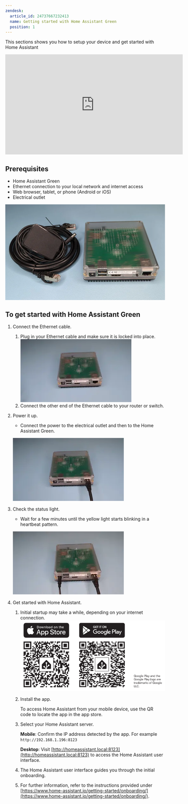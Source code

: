 ```yaml
---
zendesk:
  article_id: 24737667232413
  name: Getting started with Home Assistant Green
  position: 1
---
```


This sections shows you how to setup your device and get started with Home Assistant

 <div class='videoWrapper'>
    <iframe width="560" height="315" src="https://www.youtube.com/embed/u8sk6B8_Qkc?start=33" videotitle="Getting started with Home Assistant Green" frameborder="0" allow="accelerometer; autoplay; encrypted-media; gyroscope; picture-in-picture" controls>
    </iframe>
  </div>

## Prerequisites

- Home Assistant Green
- Ethernet connection to your local network and internet access
- Web browser, tablet, or phone (Android or iOS)
- Electrical outlet

![Home Assistant Green with power supply](/static/img/green/green-box-contents.webp)

## To get started with Home Assistant Green

1. Connect the Ethernet cable.

   1. Plug in your Ethernet cable and make sure it is locked into place.
      ![Connecting the Ethernet cable to the device](/static/img/green/green_connect_ethernet.webp)
   2. Connect the other end of the Ethernet cable to your router or switch.

2. Power it up.

   - Connect the power to the electrical outlet and then to the Home Assistant Green.

   ![Connecting the power cable to the device](/static/img/green/green_connect_power.webp)

3. Check the status light.

   - Wait for a few minutes until the yellow light starts blinking in a heartbeat pattern.

   ![Yellow status light blinking in a heartbeat pattern](/static/img/green/green_yellow_heartbeat.webp)

4. Get started with Home Assistant.

   1. Initial startup may take a while, depending on your internet connection.
      ![Home Assistant user interface on a screen](/static/img/green/getting_started_04.png)
   2. Install the app.

      To access Home Assistant from your mobile device, use the QR code to locate the app in the app store.

   3. Select your Home Assistant server.

      **Mobile**: Confirm the IP address detected by the app. For example `http://192.168.1.196:8123`

      **Desktop**: Visit [http://homeassistant.local:8123](http://homeassistant.local:8123) to access the Home Assistant user interface.

   4. The Home Assistant user interface guides you through the initial onboarding.

   5. For further information, refer to the instructions provided under [https://www.home-assistant.io/getting-started/onboarding/](https://www.home-assistant.io/getting-started/onboarding/).
